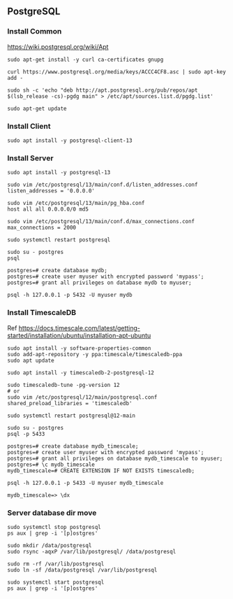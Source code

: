 ## PostgreSQL

### Install Common

https://wiki.postgresql.org/wiki/Apt

```
sudo apt-get install -y curl ca-certificates gnupg

curl https://www.postgresql.org/media/keys/ACCC4CF8.asc | sudo apt-key add -

sudo sh -c 'echo "deb http://apt.postgresql.org/pub/repos/apt $(lsb_release -cs)-pgdg main" > /etc/apt/sources.list.d/pgdg.list'

sudo apt-get update
```

### Install Client

```
sudo apt install -y postgresql-client-13
```

### Install Server

```
sudo apt install -y postgresql-13

sudo vim /etc/postgresql/13/main/conf.d/listen_addresses.conf
listen_addresses = '0.0.0.0'

sudo vim /etc/postgresql/13/main/pg_hba.conf
host all all 0.0.0.0/0 md5

sudo vim /etc/postgresql/13/main/conf.d/max_connections.conf
max_connections = 2000

sudo systemctl restart postgresql
```

```
sudo su - postgres
psql

postgres=# create database mydb;
postgres=# create user myuser with encrypted password 'mypass';
postgres=# grant all privileges on database mydb to myuser;
```

```
psql -h 127.0.0.1 -p 5432 -U myuser mydb
```

### Install TimescaleDB

Ref https://docs.timescale.com/latest/getting-started/installation/ubuntu/installation-apt-ubuntu

```
sudo apt install -y software-properties-common
sudo add-apt-repository -y ppa:timescale/timescaledb-ppa
sudo apt update
```

```
sudo apt install -y timescaledb-2-postgresql-12
```

```
sudo timescaledb-tune -pg-version 12
# or
sudo vim /etc/postgresql/12/main/postgresql.conf
shared_preload_libraries = 'timescaledb'

sudo systemctl restart postgresql@12-main
```

```
sudo su - postgres
psql -p 5433

postgres=# create database mydb_timescale;
postgres=# create user myuser with encrypted password 'mypass';
postgres=# grant all privileges on database mydb_timescale to myuser;
postgres=# \c mydb_timescale
mydb_timescale=# CREATE EXTENSION IF NOT EXISTS timescaledb;
```

```
psql -h 127.0.0.1 -p 5433 -U myuser mydb_timescale

mydb_timescale=> \dx
```

### Server database dir move

```
sudo systemctl stop postgresql
ps aux | grep -i '[p]ostgres'

sudo mkdir /data/postgresql
sudo rsync -aqxP /var/lib/postgresql/ /data/postgresql

sudo rm -rf /var/lib/postgresql
sudo ln -sf /data/postgresql /var/lib/postgresql

sudo systemctl start postgresql
ps aux | grep -i '[p]ostgres'
```
